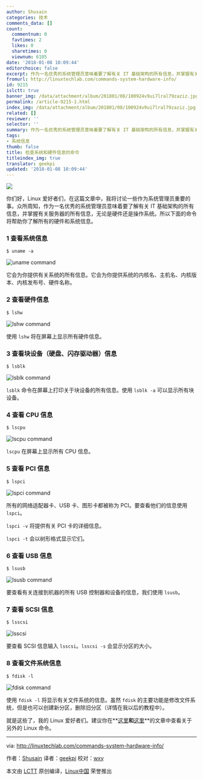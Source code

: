 ```yaml
---
author: Shusain
categories: 技术
comments_data: []
count:
  commentnum: 0
  favtimes: 2
  likes: 0
  sharetimes: 0
  viewnum: 6105
date: '2018-01-08 10:09:44'
editorchoice: false
excerpt: 作为一名优秀的系统管理员意味着要了解有关 IT 基础架构的所有信息，并掌握有关服务器的所有信息，无论是硬件还是操作系统。
fromurl: http://linuxtechlab.com/commands-system-hardware-info/
id: 9215
islctt: true
banner_img: /data/attachment/album/201801/08/100924v9ui7lral79zaziz.jpg
permalink: /article-9215-1.html
index_img: /data/attachment/album/201801/08/100924v9ui7lral79zaziz.jpg.thumb.jpg
related: []
reviewer: ''
selector: ''
summary: 作为一名优秀的系统管理员意味着要了解有关 IT 基础架构的所有信息，并掌握有关服务器的所有信息，无论是硬件还是操作系统。
tags:
- 系统信息
thumb: false
title: 检查系统和硬件信息的命令
titleindex_img: true
translator: geekpi
updated: '2018-01-08 10:09:44'
---
```


![](/data/attachment/album/201801/08/100924v9ui7lral79zaziz.jpg)


你们好，Linux 爱好者们，在这篇文章中，我将讨论一些作为系统管理员重要的事。众所周知，作为一名优秀的系统管理员意味着要了解有关 IT 基础架构的所有信息，并掌握有关服务器的所有信息，无论是硬件还是操作系统。所以下面的命令将帮助你了解所有的硬件和系统信息。


### 1 查看系统信息



```
$ uname -a

```

![uname command](/data/attachment/album/201801/08/100946of4gipgbfvcc3gcb.jpg)


它会为你提供有关系统的所有信息。它会为你提供系统的内核名、主机名、内核版本、内核发布号、硬件名称。


### 2 查看硬件信息



```
$ lshw

```

![lshw command](/data/attachment/album/201801/08/100947q65dzsiidi78g6sh.jpg)


使用 `lshw` 将在屏幕上显示所有硬件信息。


### 3 查看块设备（硬盘、闪存驱动器）信息



```
$ lsblk

```

![lsblk command](/data/attachment/album/201801/08/100951k94z45tqlozrry8i.jpg)


`lsblk` 命令在屏幕上打印关于块设备的所有信息。使用 `lsblk -a` 可以显示所有块设备。


### 4 查看 CPU 信息



```
$ lscpu

```

![lscpu command](/data/attachment/album/201801/08/100951v1o9tzdocixcool9.jpg)


`lscpu` 在屏幕上显示所有 CPU 信息。


### 5 查看 PCI 信息



```
$ lspci

```

![lspci command](/data/attachment/album/201801/08/100952ks8trrw7t8aimq8p.jpg)


所有的网络适配器卡、USB 卡、图形卡都被称为 PCI。要查看他们的信息使用 `lspci`。


`lspci -v` 将提供有关 PCI 卡的详细信息。


`lspci -t` 会以树形格式显示它们。


### 6 查看 USB 信息



```
$ lsusb

```

![lsusb command](/data/attachment/album/201801/08/100952jore9do6bt6be092.jpg)


要查看有关连接到机器的所有 USB 控制器和设备的信息，我们使用 `lsusb`。


### 7 查看 SCSI 信息



```
$ lsscsi

```

![lsscsi](/data/attachment/album/201801/08/100953ovgnd7ddx44jnkd5.jpg)


要查看 SCSI 信息输入 `lsscsi`。`lsscsi -s` 会显示分区的大小。


### 8 查看文件系统信息



```
$ fdisk -l

```

![fdisk command](/data/attachment/album/201801/08/100954lypamuriztm6um06.jpg)


使用 `fdisk -l` 将显示有关文件系统的信息。虽然 `fdisk` 的主要功能是修改文件系统，但是也可以创建新分区，删除旧分区（详情在我以后的教程中）。


就是这些了，我的 Linux 爱好者们。建议你在**[这里](http://linuxtechlab.com/linux-commands-beginners-part-1/)**和**[这里](http://linuxtechlab.com/linux-commands-beginners-part-2/)**的文章中查看关于另外的 Linux 命令。




---


via: <http://linuxtechlab.com/commands-system-hardware-info/>


作者：[Shusain](http://linuxtechlab.com/author/shsuain/) 译者：[geekpi](https://github.com/geekpi) 校对：[wxy](https://github.com/wxy)


本文由 [LCTT](https://github.com/LCTT/TranslateProject) 原创编译，[Linux中国](https://linux.cn/) 荣誉推出
